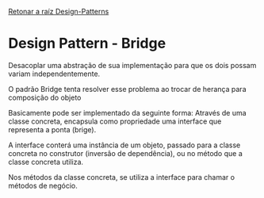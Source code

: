 ﻿[Retonar a raíz Design-Patterns](https://github.com/julianorinaldi/Design-Patterns)

# Design Pattern - Bridge

Desacoplar uma abstração de sua implementação para que os dois possam variam independentemente.

O padrão Bridge tenta resolver esse problema ao trocar de herança para composição do objeto

Basicamente pode ser implementado da seguinte forma:
Através de uma classe concreta, encapsula como propriedade uma interface que representa a ponta (brige).

A interface conterá uma instância de um objeto, passado para a classe concreta no construtor (inversâo de dependência), ou no método que a classe concreta utiliza.

Nos métodos da classe concreta, se utiliza a interface para chamar o métodos de negócio.